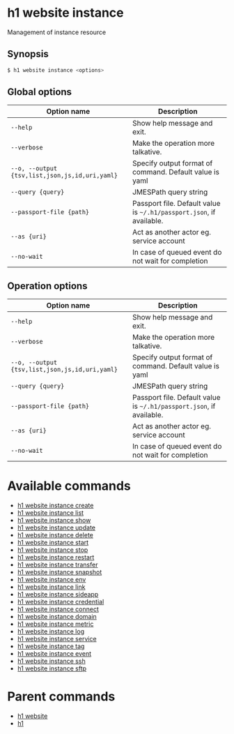 
# h1 website instance

Management of instance resource

## Synopsis

```bash
$ h1 website instance <options>
```

## Global options

| Option name                                        | Description                                                              |
| -------------------------------------------------- | ------------------------------------------------------------------------ |
| ```--help```                                       | Show help message and exit.                                              |
| ```--verbose```                                    | Make the operation more talkative.                                       |
| ```--o, --output {tsv,list,json,js,id,uri,yaml}``` | Specify output format of command. Default value is yaml                  |
| ```--query {query}```                              | JMESPath query string                                                    |
| ```--passport-file {path}```                       | Passport file. Default value is ```~/.h1/passport.json```, if available. |
| ```--as {uri}```                                   | Act as another actor eg. service account                                 |
| ```--no-wait```                                    | In case of queued event do not wait for completion                       |

## Operation options

| Option name                                        | Description                                                              |
| -------------------------------------------------- | ------------------------------------------------------------------------ |
| ```--help```                                       | Show help message and exit.                                              |
| ```--verbose```                                    | Make the operation more talkative.                                       |
| ```--o, --output {tsv,list,json,js,id,uri,yaml}``` | Specify output format of command. Default value is yaml                  |
| ```--query {query}```                              | JMESPath query string                                                    |
| ```--passport-file {path}```                       | Passport file. Default value is ```~/.h1/passport.json```, if available. |
| ```--as {uri}```                                   | Act as another actor eg. service account                                 |
| ```--no-wait```                                    | In case of queued event do not wait for completion                       |

# Available commands

* [h1 website instance create](./create/README.md)
* [h1 website instance list](./list/README.md)
* [h1 website instance show](./show/README.md)
* [h1 website instance update](./update/README.md)
* [h1 website instance delete](./delete/README.md)
* [h1 website instance start](./start/README.md)
* [h1 website instance stop](./stop/README.md)
* [h1 website instance restart](./restart/README.md)
* [h1 website instance transfer](./transfer/README.md)
* [h1 website instance snapshot](./snapshot/README.md)
* [h1 website instance env](./env/README.md)
* [h1 website instance link](./link/README.md)
* [h1 website instance sideapp](./sideapp/README.md)
* [h1 website instance credential](./credential/README.md)
* [h1 website instance connect](./connect/README.md)
* [h1 website instance domain](./domain/README.md)
* [h1 website instance metric](./metric/README.md)
* [h1 website instance log](./log/README.md)
* [h1 website instance service](./service/README.md)
* [h1 website instance tag](./tag/README.md)
* [h1 website instance event](./event/README.md)
* [h1 website instance ssh](./ssh/README.md)
* [h1 website instance sftp](./sftp/README.md)

# Parent commands

* [h1 website](./../README.md)
* [h1](./../../README.md)
